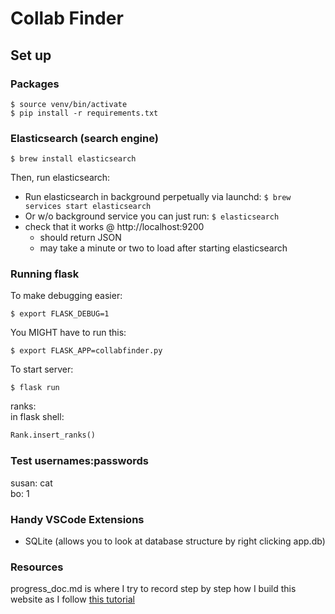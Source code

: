 # Collab Finder

## Set up
### **Packages**
```shell
$ source venv/bin/activate
$ pip install -r requirements.txt
```

### **Elasticsearch (search engine)**

```shell
$ brew install elasticsearch
```

Then, run elasticsearch:
- Run elasticsearch in background perpetually via launchd: `$ brew services start elasticsearch`
- Or w/o background service you can just run: `$ elasticsearch`
- check that it works @ http://localhost:9200
    - should return JSON
    - may take a minute or two to load after starting elasticsearch

### **Running flask**
To make debugging easier:
```shell
$ export FLASK_DEBUG=1
``` 
You MIGHT have to run this:
```
$ export FLASK_APP=collabfinder.py
```
To start server:
```shell
$ flask run
```

ranks:
<br>in flask shell:
```python
Rank.insert_ranks()
```

### **Test usernames:passwords**
susan: cat<br>
bo: 1

### **Handy VSCode Extensions**
- SQLite (allows you to look at database structure by right clicking app.db)

### **Resources**
progress_doc.md is where I try to record step by step how I build this website as I follow [this tutorial](https://blog.miguelgrinberg.com/post/the-flask-mega-tutorial-part-i-hello-world)
